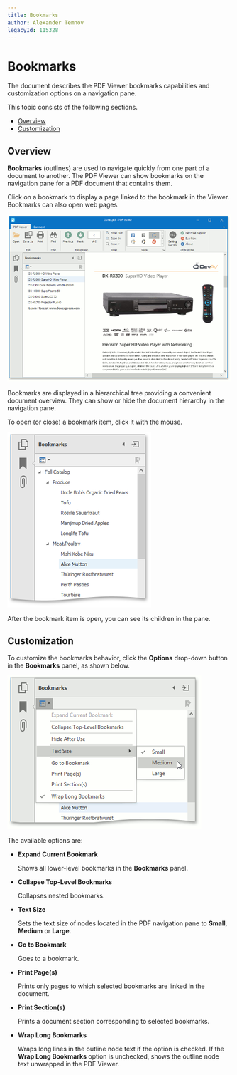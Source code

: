 ```yaml
---
title: Bookmarks
author: Alexander Temnov
legacyId: 115328
---
```

# Bookmarks
The document describes the PDF Viewer bookmarks capabilities and customization options on a navigation pane.

This topic consists of the following sections.
* [Overview](#overview)
* [Customization](#customization)

## <a name="overview"/>Overview
**Bookmarks** (outlines) are used to navigate quickly from one part of a document to another. The PDF Viewer can show bookmarks on the navigation pane for a PDF document that contains them.

Click on a bookmark to display a page linked to the bookmark in the Viewer.  Bookmarks can also open web pages.

![ClickBookmark](../../images/img118808.jpg)

Bookmarks are displayed in a hierarchical tree providing a convenient document overview. They can show or hide the document hierarchy in the navigation pane.

To open (or close) a bookmark item, click it with the mouse.

![BookmarkItems](../../images/img118809.jpg)

After the bookmark item is open, you can see its children in the pane.

## <a name="customization"/>Customization
To customize the bookmarks behavior, click the **Options** drop-down button in the **Bookmarks** panel, as shown below.

![RuntimeBookmarkOptions](../../images/img118811.png)

The available options are:
* **Expand Current Bookmark**
	
	Shows all lower-level bookmarks in the **Bookmarks** panel.
* **Collapse Top-Level Bookmarks**
	
	Collapses nested bookmarks.
* **Text Size**
	
	Sets the text size of nodes located in the PDF navigation pane to **Small**, **Medium** or **Large**.
* **Go to Bookmark**
	
	Goes to a bookmark.
* **Print Page(s)**
	
	Prints only pages to which selected bookmarks are linked in the document.
* **Print Section(s)**
	
	Prints a document section corresponding to selected bookmarks.
* **Wrap Long Bookmarks**
	
	Wraps long lines in the outline node text if the option is checked. If the **Wrap Long Bookmarks** option is unchecked, shows the outline node text unwrapped in the PDF Viewer.
